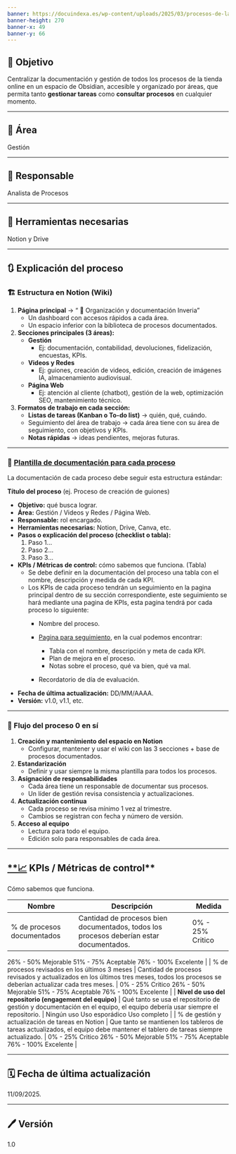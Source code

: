 ```yaml
---
banner: https://docuindexa.es/wp-content/uploads/2025/03/procesos-de-la-gestion-documental.webp
banner-height: 270
banner-x: 49
banner-y: 66
---
```

## 🎯 Objetivo

Centralizar la documentación y gestión de todos los procesos de la tienda online en un espacio de Obsidian, accesible y organizado por áreas, que permita tanto **gestionar tareas** como **consultar procesos** en cualquier momento.

---

## **📍** Área

Gestión

---

## 👤 **Responsable**

Analista de Procesos

---

## 🔧 **Herramientas necesarias**

Notion y Drive

---

## 🔃 Explicación **del proceso**

### 🏗️ Estructura en Notion (Wiki)

1. **Página principal** → “ 🛒 Organización y documentación Inveria”
    - Un dashboard con accesos rápidos a cada área.
    - Un espacio inferior con la biblioteca de procesos documentados.
2. **Secciones principales (3 áreas):**
    - **Gestión**
        - Ej: documentación, contabilidad, devoluciones, fidelización, encuestas, KPIs.
    - **Videos y Redes**
        - Ej: guiones, creación de videos, edición, creación de imágenes IA, almacenamiento audiovisual.
    - **Página Web**
        - Ej: atención al cliente (chatbot), gestión de la web, optimización SEO, mantenimiento técnico.
3. **Formatos de trabajo en cada sección:**
    - **Listas de tareas (Kanban o To-do list)** → quién, qué, cuándo.
    - Seguimiento del área de trabajo → cada área tiene con su área de seguimiento, con objetivos y KPIs.
    - **Notas rápidas** → ideas pendientes, mejoras futuras.

---

### 📂 [Plantilla de documentación para cada proceso](Plantilla%20de%20procesos%2026cef3cec24180c5bc48e0a2aec508a1.md)

La documentación de cada proceso debe seguir esta estructura estándar:

**Título del proceso** (ej. Proceso de creación de guiones)

- **Objetivo:** qué busca lograr.
- **Área:** Gestión / Videos y Redes / Página Web.
- **Responsable:** rol encargado.
- **Herramientas necesarias:** Notion, Drive, Canva, etc.
- **Pasos o explicación del proceso (checklist o tabla):**
    1. Paso 1…
    2. Paso 2…
    3. Paso 3…
- **KPIs / Métricas de control:** cómo sabemos que funciona. (Tabla)
    - Se debe definir en la documentación del proceso una tabla con el nombre, descripción y medida de cada KPI.
    - Los KPIs de cada proceso tendrán un seguimiento en la pagina principal dentro de su sección correspondiente, este seguimiento se hará mediante una pagina de KPIs, esta pagina tendrá por cada proceso lo siguiente:
        - Nombre del proceso.
        - [Pagina para seguimiento](Plantilla%20seguimiento%20y%20evaluaci%C3%B3n%20de%20KPIs%2026cef3cec24180b1a0bdd858ab6fc91e.md), en la cual podemos encontrar:
            - Tabla con el nombre, descripción y meta de cada KPI.
            - Plan de mejora en el proceso.
            - Notas sobre el proceso, qué va bien, qué va mal.
        
        - Recordatorio de día de evaluación.
- **Fecha de última actualización:** DD/MM/AAAA.
- **Versión:** v1.0, v1.1, etc.

---

### 🔄 Flujo del proceso 0 en sí

1. **Creación y mantenimiento del espacio en Notion**
    - Configurar, mantener y usar el wiki con las 3 secciones + base de procesos documentados.
2. **Estandarización**
    - Definir y usar siempre la misma plantilla para todos los procesos.
3. **Asignación de responsabilidades**
    - Cada área tiene un responsable de documentar sus procesos.
    - Un líder de gestión revisa consistencia y actualizaciones.
4. **Actualización continua**
    - Cada proceso se revisa mínimo 1 vez al trimestre.
    - Cambios se registran con fecha y número de versión.
5. **Acceso al equipo**
    - Lectura para todo el equipo.
    - Edición solo para responsables de cada área.

---

## [**📈](https://emojiterra.com/es/grafico-tendencia-ascendente/) KPIs / Métricas de control**

Cómo sabemos que funciona.

| Nombre | Descripción  | Medida |
| --- | --- | --- |
| % de procesos documentados | Cantidad de procesos bien documentados, todos los procesos deberían estar documentados. | 0% - 25%        Critico
26% - 50%      Mejorable
51% - 75%       Aceptable
76% - 100%     Excelente |
| % de procesos revisados en los últimos 3 meses | Cantidad de procesos revisados y actualizados en los últimos tres meses, todos los procesos se deberían actualizar cada tres meses. | 0% - 25%        Critico
26% - 50%      Mejorable
51% - 75%       Aceptable
76% - 100%     Excelente |
| **Nivel de uso del repositorio (engagement del equipo)** | Qué tanto se usa el repositorio de gestión y documentación en el equipo, el equipo debería usar siempre el repositorio. | Ningún uso
Uso esporádico
Uso completo  |
| % de gestión y actualización de tareas en Notion | Que tanto se mantienen los tableros de tareas actualizados, el equipo debe mantener el tablero de tareas siempre actualizado. | 0% - 25%        Critico
26% - 50%      Mejorable
51% - 75%       Aceptable
76% - 100%     Excelente |

---

## 🗓️ **Fecha de última actualización**

 11/09/2025.

---

## 🖊️ **Versión**

1.0